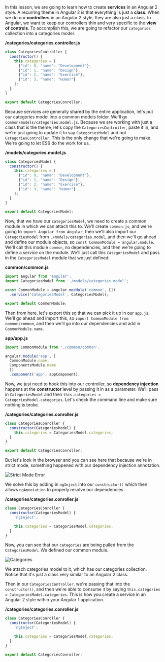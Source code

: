 In this lesson, we are going to learn how to create **services** in an Angular 2 style. A recurring theme in Angular 2 is that everything is just a **class**. When we do our **controllers** in an Angular 2 style, they are also just a class. In Angular, we want to keep our controllers thin and very specific to the **view of controls**. To accomplish this, we are going to refactor our `categories` collection into a categories model.

**/categories/categories.controller.js**
```javascript
class CategoriesController {
  constructor() {
    this.categories = [
      {"id": 0, "name": "Development"},
      {"id": 1, "name": "Design"},
      {"id": 2, "name": "Exercise"},
      {"id": 3, "name": "Humor"}
    ];
  }
}

export default CategoriesConroller;
```
Because services are generally shared by the entire application, let's put our categories model into a common models folder. We'll go `common/models/categories.model.js`. Because we are working with just a class that is the theme, let's copy the `CategoriesController`, paste it in, and we're just going to update it to say `CategoriesModel` and not `CategoriesController`. This is the only change that we're going to make. We're going to let ES6 do the work for us.

**/models/categories.model.js**
```javascript
class CategoriesModel {
  constructor() {
    this.categories = [
      {"id": 0, "name": "Development"},
      {"id": 1, "name": "Design"},
      {"id": 2, "name": "Exercise"},
      {"id": 3, "name": "Humor"}
    ];
  }
}

export default CategoriesModel;
```
Now, that we have our `categoriesModel`, we need to create a common module in which we can attach this to. We'll create `common.js`, and we're going to `import Angular from Angular`, then we'll also import our `CategoriesModel` from `./models/categories.model`, and then we'll go ahead and define our module objects, so `const CommonModule = angular.module`. We'll call this module `common`, no dependencies, and then we're going to define a service on the module. We'll just call this `CategoriesModel` and pass in the `CategoriesModel` module that we just defined.

**common/common.js**
```javascript
import angular from 'angular';
import CategoriesModel from './models/categories.model';

const CommonModule = angular.moddule('common', [])
  .service('CategoriesModel', CategoriesModel);

export default CommonModule;
```
Then from here, let's export this so that we can pick it up in our `app.js`. We'll go ahead and import this, so `import CommonModule from common/common`, and then we'll go into our dependencies and add in `CommonModule.name`.

**app/app.js**
```javascript
import CommonModule from './common/common';

angular.module('app', [
  CommonModule.name,
  ComponentsModule.name
  ])
  .component('app', appComponent);
```
Now, we just need to hook this into our controller, so **dependency injection** happens at the **constructor** level by passing it in as a parameter. We'll pass in `CategoriesModel` and then `this.categories = 
CategoriesModel.categories`. Let's check the command line and make sure nothing is broke. 

**/categories/categories.conroller.js**
```javascript
class CategoriesConroller {
  constructor(CategoriesModel) {
    this.categories = CategoriesModel.categories;
  }
}

export default CategoriesConroller;
```
But let's look in the browser and you can see here that because we're in strict mode, something happened with our dependency injection annotation.

![Strict Mode Error](https://d2eip9sf3oo6c2.cloudfront.net/asciicasts/using-angular-2-patterns-in-angular-1-x-apps/angular-1-x-creating-services-strict-mode-error.png)

We solve this by adding in `ngInject` into our `constructor()` which then allows `ngAnnotation` to properly resolve our dependencies. 

**/categories/categories.conroller.js**
```javascript
class CategoriesConroller {
  constructor(CategoriesModel) {
    'ngInject';

    this.categories = CategoriesModel.categories;
  }
}
```
Now, you can see that our `categories` are being pulled from the `CategoriesModel`. We defined our common module. 

![Categories](https://d2eip9sf3oo6c2.cloudfront.net/asciicasts/using-angular-2-patterns-in-angular-1-x-apps/angular-1-x-creating-services-categories.png)

We attach categories model to it, which has our categories collection. Notice that it's just a class very similar to an Angular 2 class.

Then in our `CategoriesController`, we're passing that into the `constructor()`, and then we're able to consume it by saying `this.categories = CategoriesModel.categories`. This is how you create a service in an Angular 2 style within your Angular 1 application.

**/categories/categories.conroller.js**
```javascript
class CategoriesConroller {
  constructor(CategoriesModel) {
    'ngInject';

    this.categories = CategoriesModel.categories;
  }
}

export default CategoriesConroller;
```